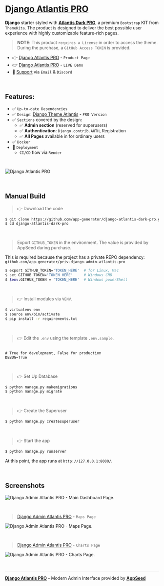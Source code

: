 # [Django Atlantis PRO](https://appseed.us/product/atlantis-dark-pro/django/)

**Django** starter styled with **[Atlantis Dark PRO](https://appseed.us/product/atlantis-dark-pro/django/)**, a premium `Bootstrap` KIT from `ThemeKita`.
The product is designed to deliver the best possible user experience with highly customizable feature-rich pages. 

> **NOTE**: This product `requires a License` in order to access the theme. During the purchase, a `GitHub Access TOKEN` is provided. 

- 👉 [Django Atlantis PRO](https://appseed.us/product/atlantis-dark-pro/django/) - `Product Page`
- 👉 [Django Atlantis PRO](https://django-atlantis-dark-pro.appseed-srv1.com/) - `LIVE Demo`
- 🚀 [Support](https://appseed.us/support/) via `Email` & `Discord`

<br />

## Features: 

- ✅ `Up-to-date Dependencies`
- ✅ `Design`: [Django Theme Atlantis](https://github.com/app-generator/django-admin-atlantis-pro) - `PRO Version`
- ✅ `Sections` covered by the design:
  - ✅ **Admin section** (reserved for superusers)
  - ✅ **Authentication**: `Django.contrib.AUTH`, Registration
  - ✅ **All Pages** available in for ordinary users 
- ✅ `Docker`
- 🚀 `Deployment` 
  - `CI/CD` flow via `Render`

<br />

![Django Atlantis PRO](https://user-images.githubusercontent.com/51070104/212669274-3eef24b4-7c19-4557-99c5-e24ae5b14a5b.png)

<br />

## Manual Build 

> 👉 Download the code  

```bash
$ git clone https://github.com/app-generator/django-atlantis-dark-pro.git
$ cd django-atlantis-dark-pro
```

<br />

> Export `GITHUB_TOKEN` in the environment. The value is provided by AppSeed during purchase. 

This is required because the project has a private REPO dependency: `github.com/app-generator/priv-django-admin-atlantis-pro`

```bash
$ export GITHUB_TOKEN='TOKEN_HERE'  # for Linux, Mac
$ set GITHUB_TOKEN='TOKEN_HERE'     # Windows CMD
$ $env:GITHUB_TOKEN = 'TOKEN_HERE'  # Windows powerShell 
```

<br />

> 👉 Install modules via `VENV`.


```bash
$ virtualenv env
$ source env/bin/activate
$ pip install -r requirements.txt
```

<br />

> 👉 Edit the `.env` using the template `.env.sample`. 

```env

# True for development, False for production
DEBUG=True

```

<br />

> 👉 Set Up Database

```bash
$ python manage.py makemigrations
$ python manage.py migrate
```

<br />

> 👉 Create the Superuser

```bash
$ python manage.py createsuperuser
```

<br />

> 👉 Start the app

```bash
$ python manage.py runserver
```

At this point, the app runs at `http://127.0.0.1:8000/`. 

<br />

## Screenshots

![Django Admin Atlantis PRO - Main Dashboard Page.](https://user-images.githubusercontent.com/51070104/213626540-300ee6e1-f051-449d-be54-0e8c9e07cd99.jpg)

<br />

> [Django Admin Atlantis PRO](https://appseed.us/product/atlantis-dark-pro/django/) - `Maps Page`

![Django Admin Atlantis PRO - Maps Page.](https://user-images.githubusercontent.com/51070104/213626614-0eb12373-f975-406c-a868-058e3cf24df3.jpg)

<br />

> [Django Admin Atlantis PRO](https://appseed.us/product/atlantis-dark-pro/django/) - `Charts Page`

![Django Admin Atlantis PRO - Charts Page.](https://user-images.githubusercontent.com/51070104/213626717-960c4545-bbce-4372-b7c9-09ea1cd5865d.jpg)

<br />

---
**[Django Atlantis PRO](https://appseed.us/product/atlantis-dark-pro/django/)** - Modern Admin Interface provided by **[AppSeed](https://appseed.us/)**
